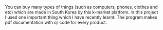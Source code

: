 You can buy many types of things (such as computers, phones, clothes and etc) which are made in South Korea by this k-market platform. In this project I used one important thing which I have recently learnt. The program makes pdf documentation with qr code for every product.
